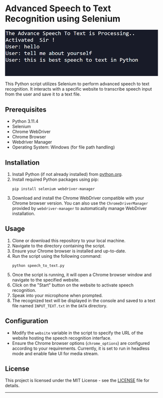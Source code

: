 # Advanced Speech to Text Recognition using Selenium

![Output](https://github.com/AnubhavChaturved1/Python-STT/blob/main/Screenshot%202024-04-13%20151959.png)

This Python script utilizes Selenium to perform advanced speech to text recognition. It interacts with a specific website to transcribe speech input from the user and save it to a text file.

## Prerequisites

- Python 3.11.4
- Selenium
- Chrome WebDriver
- Chrome Browser
- Webdriver Manager
- Operating System: Windows (for file path handling)

## Installation

1. Install Python (if not already installed) from [python.org](https://www.python.org/).
2. Install required Python packages using pip:
   ```
   pip install selenium webdriver-manager
   ```
3. Download and install the Chrome WebDriver compatible with your Chrome browser version. You can also use the `ChromeDriverManager` provided by `webdriver-manager` to automatically manage WebDriver installation.

## Usage

1. Clone or download this repository to your local machine.
2. Navigate to the directory containing the script.
3. Ensure your Chrome browser is installed and up-to-date.
4. Run the script using the following command:
   ```
   python speech_to_text.py
   ```
5. Once the script is running, it will open a Chrome browser window and navigate to the specified website.
6. Click on the "Start" button on the website to activate speech recognition.
7. Speak into your microphone when prompted.
8. The recognized text will be displayed in the console and saved to a text file named `INPUT_TEXT.txt` in the `DATA` directory.

## Configuration

- Modify the `website` variable in the script to specify the URL of the website hosting the speech recognition interface.
- Ensure the Chrome browser options (`chrome_options`) are configured according to your requirements. Currently, it is set to run in headless mode and enable fake UI for media stream.

## License

This project is licensed under the MIT License - see the [LICENSE](LICENSE) file for details.

---
